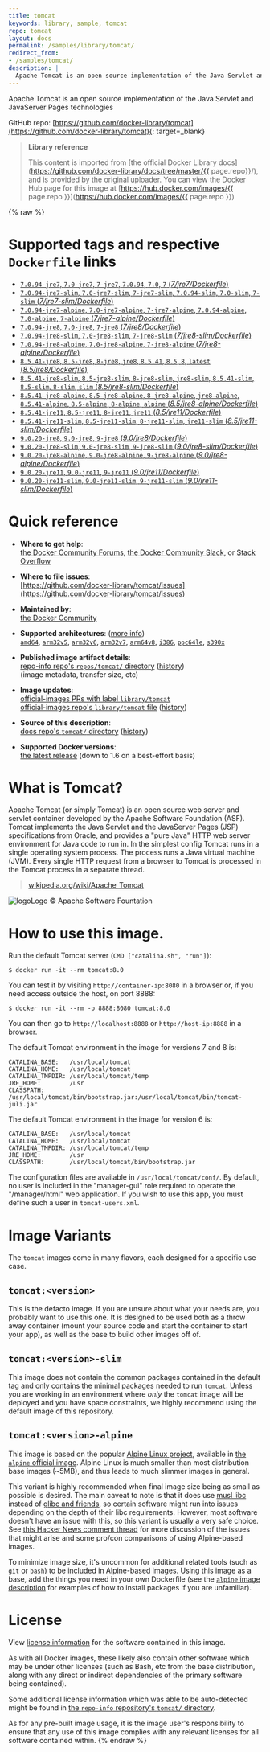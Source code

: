 ```yaml
---
title: tomcat
keywords: library, sample, tomcat
repo: tomcat
layout: docs
permalink: /samples/library/tomcat/
redirect_from:
- /samples/tomcat/
description: |
  Apache Tomcat is an open source implementation of the Java Servlet and JavaServer Pages technologies
---
```


Apache Tomcat is an open source implementation of the Java Servlet and JavaServer Pages technologies


GitHub repo: [https://github.com/docker-library/tomcat](https://github.com/docker-library/tomcat){: target=_blank}

> **Library reference**
>
> This content is imported from
> [the official Docker Library docs](https://github.com/docker-library/docs/tree/master/{{ page.repo}}/),
> and is provided by the original uploader. You can view the Docker Hub page for this image at
> [https://hub.docker.com/images/{{ page.repo }}](https://hub.docker.com/images/{{ page.repo }})

<!-- content begin -->
{% raw %}
<!--

********************************************************************************

WARNING:

    DO NOT EDIT "tomcat/README.md"

    IT IS AUTO-GENERATED

    (from the other files in "tomcat/" combined with a set of templates)

********************************************************************************

-->

# Supported tags and respective `Dockerfile` links

-	[`7.0.94-jre7`, `7.0-jre7`, `7-jre7`, `7.0.94`, `7.0`, `7` (*7/jre7/Dockerfile*)](https://github.com/docker-library/tomcat/blob/7dd0c6e5c1163321e8e2359ba15add36604ffae4/7/jre7/Dockerfile)
-	[`7.0.94-jre7-slim`, `7.0-jre7-slim`, `7-jre7-slim`, `7.0.94-slim`, `7.0-slim`, `7-slim` (*7/jre7-slim/Dockerfile*)](https://github.com/docker-library/tomcat/blob/7dd0c6e5c1163321e8e2359ba15add36604ffae4/7/jre7-slim/Dockerfile)
-	[`7.0.94-jre7-alpine`, `7.0-jre7-alpine`, `7-jre7-alpine`, `7.0.94-alpine`, `7.0-alpine`, `7-alpine` (*7/jre7-alpine/Dockerfile*)](https://github.com/docker-library/tomcat/blob/47c20041e3021753525bce2c127f183eac7082f0/7/jre7-alpine/Dockerfile)
-	[`7.0.94-jre8`, `7.0-jre8`, `7-jre8` (*7/jre8/Dockerfile*)](https://github.com/docker-library/tomcat/blob/7dd0c6e5c1163321e8e2359ba15add36604ffae4/7/jre8/Dockerfile)
-	[`7.0.94-jre8-slim`, `7.0-jre8-slim`, `7-jre8-slim` (*7/jre8-slim/Dockerfile*)](https://github.com/docker-library/tomcat/blob/7dd0c6e5c1163321e8e2359ba15add36604ffae4/7/jre8-slim/Dockerfile)
-	[`7.0.94-jre8-alpine`, `7.0-jre8-alpine`, `7-jre8-alpine` (*7/jre8-alpine/Dockerfile*)](https://github.com/docker-library/tomcat/blob/47c20041e3021753525bce2c127f183eac7082f0/7/jre8-alpine/Dockerfile)
-	[`8.5.41-jre8`, `8.5-jre8`, `8-jre8`, `jre8`, `8.5.41`, `8.5`, `8`, `latest` (*8.5/jre8/Dockerfile*)](https://github.com/docker-library/tomcat/blob/9ecc2f5cbaaedbe74c91cc3ecf1bab5192e741a6/8.5/jre8/Dockerfile)
-	[`8.5.41-jre8-slim`, `8.5-jre8-slim`, `8-jre8-slim`, `jre8-slim`, `8.5.41-slim`, `8.5-slim`, `8-slim`, `slim` (*8.5/jre8-slim/Dockerfile*)](https://github.com/docker-library/tomcat/blob/9ecc2f5cbaaedbe74c91cc3ecf1bab5192e741a6/8.5/jre8-slim/Dockerfile)
-	[`8.5.41-jre8-alpine`, `8.5-jre8-alpine`, `8-jre8-alpine`, `jre8-alpine`, `8.5.41-alpine`, `8.5-alpine`, `8-alpine`, `alpine` (*8.5/jre8-alpine/Dockerfile*)](https://github.com/docker-library/tomcat/blob/dae2567be7566c2fee975d067b79674301357af2/8.5/jre8-alpine/Dockerfile)
-	[`8.5.41-jre11`, `8.5-jre11`, `8-jre11`, `jre11` (*8.5/jre11/Dockerfile*)](https://github.com/docker-library/tomcat/blob/9ecc2f5cbaaedbe74c91cc3ecf1bab5192e741a6/8.5/jre11/Dockerfile)
-	[`8.5.41-jre11-slim`, `8.5-jre11-slim`, `8-jre11-slim`, `jre11-slim` (*8.5/jre11-slim/Dockerfile*)](https://github.com/docker-library/tomcat/blob/9ecc2f5cbaaedbe74c91cc3ecf1bab5192e741a6/8.5/jre11-slim/Dockerfile)
-	[`9.0.20-jre8`, `9.0-jre8`, `9-jre8` (*9.0/jre8/Dockerfile*)](https://github.com/docker-library/tomcat/blob/8ddcad31adce43e00ecc291290de30ac9e1ae543/9.0/jre8/Dockerfile)
-	[`9.0.20-jre8-slim`, `9.0-jre8-slim`, `9-jre8-slim` (*9.0/jre8-slim/Dockerfile*)](https://github.com/docker-library/tomcat/blob/8ddcad31adce43e00ecc291290de30ac9e1ae543/9.0/jre8-slim/Dockerfile)
-	[`9.0.20-jre8-alpine`, `9.0-jre8-alpine`, `9-jre8-alpine` (*9.0/jre8-alpine/Dockerfile*)](https://github.com/docker-library/tomcat/blob/de721901dcf99bedb89af3cde8711fe84b8c680c/9.0/jre8-alpine/Dockerfile)
-	[`9.0.20-jre11`, `9.0-jre11`, `9-jre11` (*9.0/jre11/Dockerfile*)](https://github.com/docker-library/tomcat/blob/8ddcad31adce43e00ecc291290de30ac9e1ae543/9.0/jre11/Dockerfile)
-	[`9.0.20-jre11-slim`, `9.0-jre11-slim`, `9-jre11-slim` (*9.0/jre11-slim/Dockerfile*)](https://github.com/docker-library/tomcat/blob/8ddcad31adce43e00ecc291290de30ac9e1ae543/9.0/jre11-slim/Dockerfile)

# Quick reference

-	**Where to get help**:  
	[the Docker Community Forums](https://forums.docker.com/), [the Docker Community Slack](https://blog.docker.com/2016/11/introducing-docker-community-directory-docker-community-slack/), or [Stack Overflow](https://stackoverflow.com/search?tab=newest&q=docker)

-	**Where to file issues**:  
	[https://github.com/docker-library/tomcat/issues](https://github.com/docker-library/tomcat/issues)

-	**Maintained by**:  
	[the Docker Community](https://github.com/docker-library/tomcat)

-	**Supported architectures**: ([more info](https://github.com/docker-library/official-images#architectures-other-than-amd64))  
	[`amd64`](https://hub.docker.com/r/amd64/tomcat/), [`arm32v5`](https://hub.docker.com/r/arm32v5/tomcat/), [`arm32v6`](https://hub.docker.com/r/arm32v6/tomcat/), [`arm32v7`](https://hub.docker.com/r/arm32v7/tomcat/), [`arm64v8`](https://hub.docker.com/r/arm64v8/tomcat/), [`i386`](https://hub.docker.com/r/i386/tomcat/), [`ppc64le`](https://hub.docker.com/r/ppc64le/tomcat/), [`s390x`](https://hub.docker.com/r/s390x/tomcat/)

-	**Published image artifact details**:  
	[repo-info repo's `repos/tomcat/` directory](https://github.com/docker-library/repo-info/blob/master/repos/tomcat) ([history](https://github.com/docker-library/repo-info/commits/master/repos/tomcat))  
	(image metadata, transfer size, etc)

-	**Image updates**:  
	[official-images PRs with label `library/tomcat`](https://github.com/docker-library/official-images/pulls?q=label%3Alibrary%2Ftomcat)  
	[official-images repo's `library/tomcat` file](https://github.com/docker-library/official-images/blob/master/library/tomcat) ([history](https://github.com/docker-library/official-images/commits/master/library/tomcat))

-	**Source of this description**:  
	[docs repo's `tomcat/` directory](https://github.com/docker-library/docs/tree/master/tomcat) ([history](https://github.com/docker-library/docs/commits/master/tomcat))

-	**Supported Docker versions**:  
	[the latest release](https://github.com/docker/docker-ce/releases/latest) (down to 1.6 on a best-effort basis)

# What is Tomcat?

Apache Tomcat (or simply Tomcat) is an open source web server and servlet container developed by the Apache Software Foundation (ASF). Tomcat implements the Java Servlet and the JavaServer Pages (JSP) specifications from Oracle, and provides a "pure Java" HTTP web server environment for Java code to run in. In the simplest config Tomcat runs in a single operating system process. The process runs a Java virtual machine (JVM). Every single HTTP request from a browser to Tomcat is processed in the Tomcat process in a separate thread.

> [wikipedia.org/wiki/Apache_Tomcat](https://en.wikipedia.org/wiki/Apache_Tomcat)

![logo](https://raw.githubusercontent.com/docker-library/docs/8e31eb93a02d504d0cfe1da435aa31b377fc627d/tomcat/logo.png)Logo &copy; Apache Software Fountation

# How to use this image.

Run the default Tomcat server (`CMD ["catalina.sh", "run"]`):

```console
$ docker run -it --rm tomcat:8.0
```

You can test it by visiting `http://container-ip:8080` in a browser or, if you need access outside the host, on port 8888:

```console
$ docker run -it --rm -p 8888:8080 tomcat:8.0
```

You can then go to `http://localhost:8888` or `http://host-ip:8888` in a browser.

The default Tomcat environment in the image for versions 7 and 8 is:

	CATALINA_BASE:   /usr/local/tomcat
	CATALINA_HOME:   /usr/local/tomcat
	CATALINA_TMPDIR: /usr/local/tomcat/temp
	JRE_HOME:        /usr
	CLASSPATH:       /usr/local/tomcat/bin/bootstrap.jar:/usr/local/tomcat/bin/tomcat-juli.jar

The default Tomcat environment in the image for version 6 is:

	CATALINA_BASE:   /usr/local/tomcat
	CATALINA_HOME:   /usr/local/tomcat
	CATALINA_TMPDIR: /usr/local/tomcat/temp
	JRE_HOME:        /usr
	CLASSPATH:       /usr/local/tomcat/bin/bootstrap.jar

The configuration files are available in `/usr/local/tomcat/conf/`. By default, no user is included in the "manager-gui" role required to operate the "/manager/html" web application. If you wish to use this app, you must define such a user in `tomcat-users.xml`.

# Image Variants

The `tomcat` images come in many flavors, each designed for a specific use case.

## `tomcat:<version>`

This is the defacto image. If you are unsure about what your needs are, you probably want to use this one. It is designed to be used both as a throw away container (mount your source code and start the container to start your app), as well as the base to build other images off of.

## `tomcat:<version>-slim`

This image does not contain the common packages contained in the default tag and only contains the minimal packages needed to run `tomcat`. Unless you are working in an environment where *only* the `tomcat` image will be deployed and you have space constraints, we highly recommend using the default image of this repository.

## `tomcat:<version>-alpine`

This image is based on the popular [Alpine Linux project](http://alpinelinux.org), available in [the `alpine` official image](https://hub.docker.com/_/alpine). Alpine Linux is much smaller than most distribution base images (~5MB), and thus leads to much slimmer images in general.

This variant is highly recommended when final image size being as small as possible is desired. The main caveat to note is that it does use [musl libc](http://www.musl-libc.org) instead of [glibc and friends](http://www.etalabs.net/compare_libcs.html), so certain software might run into issues depending on the depth of their libc requirements. However, most software doesn't have an issue with this, so this variant is usually a very safe choice. See [this Hacker News comment thread](https://news.ycombinator.com/item?id=10782897) for more discussion of the issues that might arise and some pro/con comparisons of using Alpine-based images.

To minimize image size, it's uncommon for additional related tools (such as `git` or `bash`) to be included in Alpine-based images. Using this image as a base, add the things you need in your own Dockerfile (see the [`alpine` image description](https://hub.docker.com/_/alpine/) for examples of how to install packages if you are unfamiliar).

# License

View [license information](https://www.apache.org/licenses/LICENSE-2.0) for the software contained in this image.

As with all Docker images, these likely also contain other software which may be under other licenses (such as Bash, etc from the base distribution, along with any direct or indirect dependencies of the primary software being contained).

Some additional license information which was able to be auto-detected might be found in [the `repo-info` repository's `tomcat/` directory](https://github.com/docker-library/repo-info/tree/master/repos/tomcat).

As for any pre-built image usage, it is the image user's responsibility to ensure that any use of this image complies with any relevant licenses for all software contained within.
{% endraw %}
